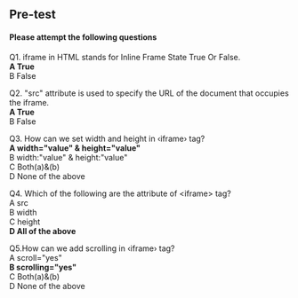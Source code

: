 ## Pre-test
#### Please attempt the following questions

Q1. iframe in HTML stands for Inline Frame State True Or False.<br>
<b>A  True<br></b>
B  False<br>


Q2. "src" attribute is used to specify the URL of the document that occupies the iframe.<br>
<b>A  True<br></b>
B  False<br>

Q3. How can we set width and height in ‹iframe› tag?<br>
<b>A  width="value" & height="value"<br></b>
B width:"value" & height:"value"<br>
C Both(a)&(b)<br>
D  None of the above<br>

Q4. Which of the following are the attribute of &lt;iframe&gt; tag?<br>
A src<br>
B  width<br>
C  height<br>
<b>D  All of the above</b><br>

Q5.How can we add scrolling in ‹iframe› tag?<br>
A  scroll="yes"<br>
<b>B  scrolling="yes"</b><br>
C  Both(a)&(b)<br>
D  None of the above<br>
